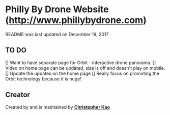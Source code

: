 # Philly By Drone Website (http://www.phillybydrone.com) 
README was last updated on December 19, 2017

## TO DO

[] Want to have separate page for Orbit - interactive drone panorama.
[] Video on home page can be updated, size is off and doesn't play on mobile.
[] Update the updates on the home page
[] Really focus on promoting the Orbit technology because it is huge!

## Creator
Created by and is maintained by **[Christopher Kao](http://www.christopherkao.me)**
